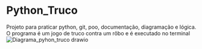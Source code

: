 # Python_Truco
Projeto para praticar python, git, poo, documentação, diagramação e lógica. O programa é um jogo de truco contra um rôbo e é executado no terminal
![Diagrama_pyhon_truco drawio](https://user-images.githubusercontent.com/107771865/188770537-b684d093-24a0-43de-9188-e2c2bca62547.svg)
